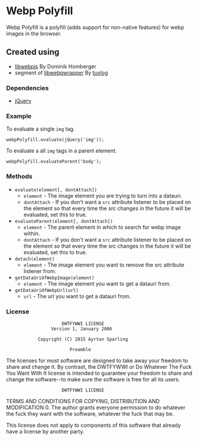 # Webp Polyfill

Webp Polyfill is a polyfill (adds support for non-native features) for webp images in the browser.

## Created using
- [libwebpjs](http://libwebpjs.hohenlimburg.org/v0.2.0/) By Dominik Homberger
- segment of [libwebpwrapper](https://wordpress.org/plugins/wp-webp/) By [tuxlog](http://www.tuxlog.de/)

### Dependencies
- [jQuery](https://jquery.com/)

### Example
To evaluate a single `img` tag.
```
webpPolyfill.evaluate(jQuery('img'));
```

To evaluate a all `img` tags in a parent element.
```
webpPolyfill.evaluateParent('body');
```

### Methods
- `evaluate(element[, dontAttach])`
    * `element` - The image element you are trying to turn into a datauri.
    * `dontAttach` - If you don't want a `src` attribute listener to be placed on the element so that every time the src changes in the future it will be evaluated, set this to true.
- `evaluateParent(element[, dontAttach])`
    * `element` - The parent element in which to search for webp image within.
    * `dontAttach` - If you don't want a `src` attribute listener to be placed on the element so that every time the src changes in the future it will be evaluated, set this to true.
- `detach(element)`
    * `element` - The image element you want to remove the src attribute listener from.
- `getDataUriOfWebpImage(element)`
    * `element` - The image element you want to get a datauri from.
- `getDataUriOfWebpUrl(url)`
    * `url` - The url you want to get a datauri from.

### License

                         DWTFYWWI LICENSE
                     Version 1, January 2006

                Copyright (C) 2015 Ayrton Sparling

                            Preamble

  The licenses for most software are designed to take away your
freedom to share and change it.  By contrast, the DWTFYWWI or Do
Whatever The Fuck You Want With It license is intended to guarantee
your freedom to share and change the software--to make sure the
software is free for all its users.

                         DWTFYWWI LICENSE
   TERMS AND CONDITIONS FOR COPYING, DISTRIBUTION AND MODIFICATION
0. The author grants everyone permission to do whatever the fuck they
want with the software, whatever the fuck that may be.

This license does not apply to components of this software that already
have a license by another party.